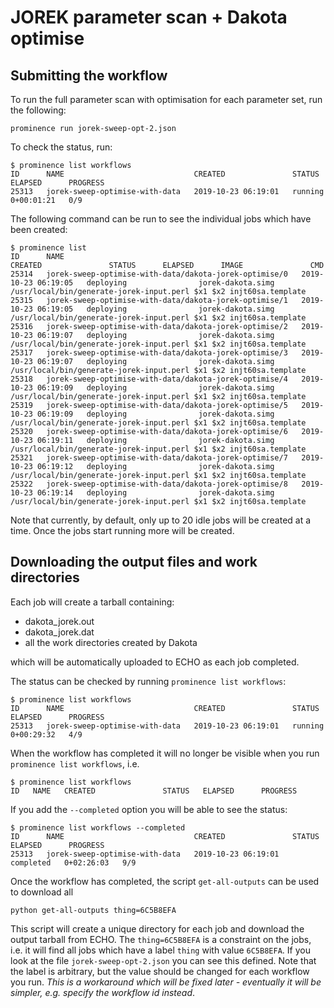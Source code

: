 # JOREK parameter scan + Dakota optimise

## Submitting the workflow
To run the full parameter scan with optimisation for each parameter set, run the following:
```
prominence run jorek-sweep-opt-2.json
```
To check the status, run:
```
$ prominence list workflows
ID      NAME                             CREATED               STATUS    ELAPSED      PROGRESS
25313   jorek-sweep-optimise-with-data   2019-10-23 06:19:01   running   0+00:01:21   0/9  
```
The following command can be run to see the individual jobs which have been created:
```
$ prominence list
ID      NAME                                                     CREATED               STATUS      ELAPSED      IMAGE               CMD                                                               
25314   jorek-sweep-optimise-with-data/dakota-jorek-optimise/0   2019-10-23 06:19:05   deploying                jorek-dakota.simg   /usr/local/bin/generate-jorek-input.perl $x1 $x2 injt60sa.template
25315   jorek-sweep-optimise-with-data/dakota-jorek-optimise/1   2019-10-23 06:19:05   deploying                jorek-dakota.simg   /usr/local/bin/generate-jorek-input.perl $x1 $x2 injt60sa.template
25316   jorek-sweep-optimise-with-data/dakota-jorek-optimise/2   2019-10-23 06:19:07   deploying                jorek-dakota.simg   /usr/local/bin/generate-jorek-input.perl $x1 $x2 injt60sa.template
25317   jorek-sweep-optimise-with-data/dakota-jorek-optimise/3   2019-10-23 06:19:07   deploying                jorek-dakota.simg   /usr/local/bin/generate-jorek-input.perl $x1 $x2 injt60sa.template
25318   jorek-sweep-optimise-with-data/dakota-jorek-optimise/4   2019-10-23 06:19:09   deploying                jorek-dakota.simg   /usr/local/bin/generate-jorek-input.perl $x1 $x2 injt60sa.template
25319   jorek-sweep-optimise-with-data/dakota-jorek-optimise/5   2019-10-23 06:19:09   deploying                jorek-dakota.simg   /usr/local/bin/generate-jorek-input.perl $x1 $x2 injt60sa.template
25320   jorek-sweep-optimise-with-data/dakota-jorek-optimise/6   2019-10-23 06:19:11   deploying                jorek-dakota.simg   /usr/local/bin/generate-jorek-input.perl $x1 $x2 injt60sa.template
25321   jorek-sweep-optimise-with-data/dakota-jorek-optimise/7   2019-10-23 06:19:12   deploying                jorek-dakota.simg   /usr/local/bin/generate-jorek-input.perl $x1 $x2 injt60sa.template
25322   jorek-sweep-optimise-with-data/dakota-jorek-optimise/8   2019-10-23 06:19:14   deploying                jorek-dakota.simg   /usr/local/bin/generate-jorek-input.perl $x1 $x2 injt60sa.template
```
Note that currently, by default, only up to 20 idle jobs will be created at a time. Once the jobs start running more will be created.

## Downloading the output files and work directories
Each job will create a tarball containing:
* dakota_jorek.out
* dakota_jorek.dat
* all the work directories created by Dakota

which will be automatically uploaded to ECHO as each job completed.

The status can be checked by running `prominence list workflows`:
```
$ prominence list workflows
ID      NAME                             CREATED               STATUS    ELAPSED      PROGRESS
25313   jorek-sweep-optimise-with-data   2019-10-23 06:19:01   running   0+00:29:32   4/9
```
When the workflow has completed it will no longer be visible when you run `prominence list workflows`, i.e.
```
$ prominence list workflows
ID   NAME   CREATED               STATUS   ELAPSED      PROGRESS
```
If you add the `--completed` option you will be able to see the status:
```
$ prominence list workflows --completed
ID      NAME                             CREATED               STATUS      ELAPSED      PROGRESS
25313   jorek-sweep-optimise-with-data   2019-10-23 06:19:01   completed   0+02:26:03   9/9
```

Once the workflow has completed, the script `get-all-outputs` can be used to download all
```
python get-all-outputs thing=6C5B8EFA
```
This script will create a unique directory for each job and download the output tarball from ECHO. The `thing=6C5B8EFA` is a constraint on the jobs, i.e. it will find all jobs which have a label `thing` with value `6C5B8EFA`. If you look at the file `jorek-sweep-opt-2.json` you can see this defined. Note that the label is arbitrary, but the value should be changed for each workflow you run. *This is a workaround which will be fixed later - eventually it will be simpler, e.g. specify the workflow id instead*.


